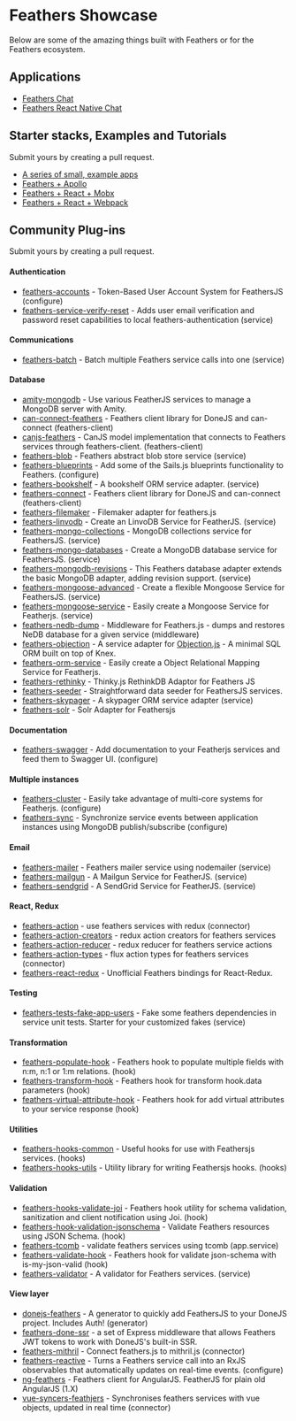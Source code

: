 # Feathers Showcase

Below are some of the amazing things built with Feathers or for the Feathers ecosystem.

## Applications

- [Feathers Chat](https://github.com/feathersjs/feathers-chat)
- [Feathers React Native Chat](https://github.com/feathersjs/feathers-react-native-chat)

## Starter stacks, Examples and Tutorials

Submit yours by creating a pull request.

- [A series of small, example apps](https://github.com/feathersjs/feathers-demos)
- [Feathers + Apollo](https://github.com/swarthout/feathers-apollo)
- [Feathers + React + Mobx](https://github.com/foxhound87/rfx-stack)
- [Feathers + React + Webpack](https://github.com/sscaff1/feathers-webpack-react)

## Community Plug-ins

Submit yours by creating a pull request.

#### Authentication

- [feathers-accounts](https://www.npmjs.com/package/feathers-accounts) - Token-Based User Account System for FeathersJS (configure)
- [feathers-service-verify-reset](https://www.npmjs.com/package/feathers-service-verify-reset) - Adds user email verification and password reset capabilities to local feathers-authentication (service)

#### Communications

- [feathers-batch](https://www.npmjs.com/package/feathers-batch) - Batch multiple Feathers service calls into one (service)

#### Database

- [amity-mongodb](https://www.npmjs.com/package/amity-mongodb) - Use various FeatherJS services to manage a MongoDB server with Amity.
- [can-connect-feathers](https://www.npmjs.com/package/can-connect-feathers) - Feathers client library for DoneJS and can-connect (feathers-client)
- [canjs-feathers](https://www.npmjs.com/package/canjs-feathers) - CanJS model implementation that connects to Feathers services through feathers-client. (feathers-client)
- [feathers-blob](https://www.npmjs.com/package/feathers-blob) - Feathers abstract blob store service (service)
- [feathers-blueprints](https://www.npmjs.com/package/feathers-blueprints) - Add some of the Sails.js blueprints functionality to Feathers. (configure)
- [feathers-bookshelf](https://www.npmjs.com/package/feathers-bookshelf) - A bookshelf ORM service adapter.  (service)
- [feathers-connect](https://www.npmjs.com/package/feathers-connect) - Feathers client library for DoneJS and can-connect (feathers-client)
- [feathers-filemaker](https://www.npmjs.com/package/feathers-filemaker) - Filemaker adapter for feathers.js
- [feathers-linvodb](https://www.npmjs.com/package/feathers-linvodb) - Create an LinvoDB Service for FeatherJS. (service)
- [feathers-mongo-collections](https://www.npmjs.com/package/feathers-mongo-collections) - MongoDB collections service for FeathersJS. (service)
- [feathers-mongo-databases](https://www.npmjs.com/package/feathers-mongo-databases) - Create a MongoDB database service for FeathersJS. (service)
- [feathers-mongodb-revisions](https://www.npmjs.com/package/feathers-mongodb-revisions) - This Feathers database adapter extends the basic MongoDB adapter, adding revision support. (service)
- [feathers-mongoose-advanced](https://www.npmjs.com/package/feathers-mongoose-advanced) - Create a flexible Mongoose Service for FeathersJS. (service)
- [feathers-mongoose-service](https://www.npmjs.com/package/feathers-mongoose-service) - Easily create a Mongoose Service for Featherjs. (service)
- [feathers-nedb-dump](https://www.npmjs.com/package/feathers-nedb-dump) - Middleware for Feathers.js - dumps and restores NeDB database for a given service (middleware)
- [feathers-objection](https://github.com/mcchrish/feathers-objection) - A service adapter for [Objection.js](http://vincit.github.io/objection.js/) - A minimal SQL ORM built on top of Knex.
- [feathers-orm-service](https://www.npmjs.com/package/feathers-orm-service) - Easily create a Object Relational Mapping Service for Featherjs.
- [feathers-rethinky](https://www.npmjs.com/package/feathers-rethinky) - Thinky.js RethinkDB Adaptor for Feathers JS
- [feathers-seeder](https://www.npmjs.com/package/feathers-seeder) - Straightforward data seeder for FeathersJS services.
- [feathers-skypager](https://www.npmjs.com/package/feathers-skypager) - A skypager ORM service adapter (service)
- [feathers-solr](https://www.npmjs.com/package/feathers-solr) - Solr Adapter for Feathersjs

#### Documentation

- [feathers-swagger](https://www.npmjs.com/package/feathers-swagger) - Add documentation to your Featherjs services and feed them to Swagger UI. (configure)

#### Multiple instances

- [feathers-cluster](https://www.npmjs.com/package/feathers-cluster) - Easily take advantage of multi-core systems for Featherjs. (configure)
- [feathers-sync](https://www.npmjs.com/package/feathers-sync) - Synchronize service events between application instances using MongoDB publish/subscribe (configure)

#### Email

- [feathers-mailer](https://www.npmjs.com/package/feathers-mailer) - Feathers mailer service using nodemailer (service)
- [feathers-mailgun](https://www.npmjs.com/package/feathers-mailgun) - A Mailgun Service for FeatherJS. (service)
- [feathers-sendgrid](https://www.npmjs.com/package/feathers-sendgrid) - A SendGrid Service for FeatherJS. (service)

#### React, Redux

- [feathers-action](https://www.npmjs.com/package/feathers-action) - use feathers services with redux (connector)
- [feathers-action-creators](https://www.npmjs.com/package/feathers-action-creators) - redux action creators for feathers services
- [feathers-action-reducer](https://www.npmjs.com/package/feathers-action-reducer) - redux reducer for feathers service actions
- [feathers-action-types](https://www.npmjs.com/package/feathers-action-types) - flux action types for feathers services (connector)
- [feathers-react-redux](https://www.npmjs.com/package/feathers-react-redux) - Unofficial Feathers bindings for React-Redux.

#### Testing

- [feathers-tests-fake-app-users](https://www.npmjs.com/package/feathers-tests-fake-app-users) - Fake some feathers dependencies in service unit tests. Starter for your customized fakes (service)

#### Transformation

- [feathers-populate-hook](https://www.npmjs.com/package/feathers-populate-hook) - Feathers hook to populate multiple fields with n:m, n:1 or 1:m relations. (hook)
- [feathers-transform-hook](https://www.npmjs.com/package/feathers-transform-hook) - Feathers hook for transform hook.data parameters (hook)
- [feathers-virtual-attribute-hook](https://www.npmjs.com/package/feathers-virtual-attribute-hook) - Feathers hook for add virtual attributes to your service response (hook)

#### Utilities

- [feathers-hooks-common](https://www.npmjs.com/package/feathers-hooks-common) - Useful hooks for use with Feathersjs services. (hooks)
- [feathers-hooks-utils](https://www.npmjs.com/package/feathers-hooks-utils) - Utility library for writing Feathersjs hooks. (hooks)

#### Validation

- [feathers-hooks-validate-joi](https://www.npmjs.com/package/feathers-hooks-validate-joi) - Feathers hook utility for schema validation, sanitization and client notification using Joi. (hook)
- [feathers-hook-validation-jsonschema](https://www.npmjs.com/package/feathers-hook-validation-jsonschema) - Validate Feathers resources using JSON Schema. (hook)
- [feathers-tcomb](https://www.npmjs.com/package/feathers-tcomb) - validate feathers services using tcomb (app.service)
- [feathers-validate-hook](https://www.npmjs.com/package/feathers-validate-hook) - Feathers hook for validate json-schema with is-my-json-valid (hook)
- [feathers-validator](https://www.npmjs.com/package/feathers-validator) - A validator for Feathers services. (service)

#### View layer

- [donejs-feathers](https://www.npmjs.com/package/donejs-feathers) - A generator to quickly add FeathersJS to your DoneJS project. Includes Auth! (generator)
- [feathers-done-ssr](https://www.npmjs.com/package/feathers-done-ssr) - a set of Express middleware that allows Feathers JWT tokens to work with DoneJS's built-in SSR.
- [feathers-mithril](https://www.npmjs.com/package/feathers-mithril) - Connect feathers.js to mithril.js (connector)
- [feathers-reactive](https://www.npmjs.com/package/feathers-reactive) - Turns a Feathers service call into an RxJS observables that automatically updates on real-time events. (configure)
- [ng-feathers](https://www.npmjs.com/package/ng-feathers) - Feathers client for AngularJS. FeatherJS for plain old AngularJS (1.X)
- [vue-syncers-feathjers](https://www.npmjs.com/package/vue-syncers-feathers) - Synchronises feathers services with vue objects, updated in real time (connector)

